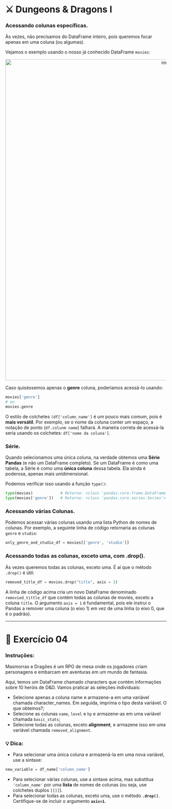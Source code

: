 # ⚔️ Dungeons & Dragons I

### Acessando colunas específicas.
Às vezes, não precisamos do DataFrame inteiro, pois queremos focar apenas em uma coluna (ou algumas).

Vejamos o exemplo usando o nosso já conhecido DataFrame `movies`:

<div align="center">
  <img width="1000" alt="image" src="https://github.com/user-attachments/assets/d62f7dde-5b39-489e-9c48-29ed0f3fac5f" />
</div>


Caso quiséssemos apenas o **genre** coluna, poderíamos acessá-lo usando:

```python
movies['genre']
# ou
movies.genre
```

O estilo de colchetes `(df['column_name']` é um pouco mais comum, pois é **mais versátil**. Por exemplo, se o nome da coluna conter um espaço, a notação de ponto (`df.colunm name`) falhará. A maneira correta de acessá-la seria usando os colchetes: `df['nome da coluna']`.

### Série.
Quando selecionamos uma única coluna, na verdade obtemos uma **Série Pandas** (e não um DataFrame completo). Se um DataFrame é como uma tabela, a Série é como uma **única coluna** dessa tabela. Ela ainda é poderosa, apenas mais unidimensional.

Podemos verificar isso usando a função `type()`:

```python
type(movies)            # Retorna: <class 'pandas.core.frame.DataFrame'>
type(movies['genre'])   # Retorna: <class 'pandas.core.series.Series'>
```

### Acessando várias Colunas.
Podemos acessar várias colunas usando uma lista Python de nomes de colunas. Por exemplo, a seguinte linha de  código retornaria as colunas `genre` e `studio`:

```python
only_genre_and_studio_df = movies[['genre', 'studio']]
```

### Acessando todas as colunas, exceto uma, com .drop().
Às vezes queremos todas as colunas, exceto uma. É aí que o método `.drop()` é útil:
```python
removed_title_df = movies.drop("title", axis = 1)
```

A linha de código acima cria um novo DataFrame denominado `removied_tittle_df` que contém todas as colunas de movies, exceto a coluna `title`.
O argumento `axis = 1` é fundamental, pois ele instrui o Pandas a remover uma coluna (o eixo 1) em vez de uma linha (o eixo 0, que é o padrão).

---
# 📝 Exercício 04

### Instruções:
Masmorras e Dragões é um RPG de mesa onde os jogadores criam personagens e embarcam em aventuras em um mundo de fantasia.

Aqui, temos um DataFrame chamado characters que contém informações sobre 10 heróis de D&D. Vamos praticar as seleções individuais:
* Selecione apenas a coluna name e armazene-a em uma variável chamada character_names. Em seguida, imprima o tipo desta variável. O que obtemos?;
* Selecione as colunas `name`, `level` e `hp` e armazene-as em uma variável chamada `basic_stats`;
* Selecione todas as colunas, exceto **alignment**, e armazene isso em uma variável chamada `removed_alignment`.

### 💡 Dica:
* Para selecionar uma única coluna e armazená-la em uma nova variável, use a sintaxe:

```python
new_variable = df_name['column_name']
```

* Para selecionar várias colunas, use a sintaxe acima, mas substitua `'column_name'` por uma **lista** de nomes de colunas (ou seja, use colchetes duplos `[[]]`).
* Para selecionar todas as colunas, exceto uma, use o método **`.drop()`**. Certifique-se de incluir o argumento **`axis=1`**.
